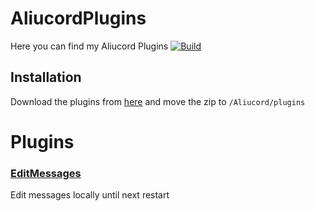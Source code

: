 # AliucordPlugins
Here you can find my Aliucord Plugins [![Build](https://github.com/HypedDomi/AliucordPlugins/actions/workflows/build.yml/badge.svg)](https://github.com/HypedDomi/AliucordPlugins/tree/builds)

## Installation
Download the plugins from [here](https://github.com/HypedDomi/AliucordPlugins/tree/builds) and move the zip to `/Aliucord/plugins`

# Plugins
### [EditMessages](https://github.com/HypedDomi/AliucordPlugins/raw/builds/EditMessages.zip)
Edit messages locally until next restart